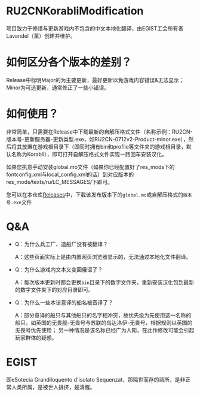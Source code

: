 # RU2CNKorabliModification
项目致力于修缮与更新游戏内不包含的中文本地化翻译，由EGIST工会所有者Lavandel（薰）创建并维护。
# 如何区分各个版本的差别？
Release中标明Major的为主要更新，最好更新以免游戏内容错误&无法显示；Minor为可选更新，通常修正了一些小错误。
# 如何使用？
非常简单，只需要在Release中下载最新的自解压格式文件（名称示例：RU2CN-版本号-更新服务器-更新类型.exe，如RU2CN-0712v2-Product-minor.exe），然后将其放置在游戏根目录下（即同时拥有bin和profile等文件夹的游戏根目录，默认名称为Korabli），即可打开自解压格式文件实现一路回车安装汉化。

如果您执意手动安装global.mo文件（如果你已经配置好了res_mods下的fontconfig.xml与local_config.xml的话）到对应版本的res_mods/texts/ru/LC_MESSAGES/下即可。

您可以在本仓库[Releases](https://github.com/EGIST-Lavandel/RU2CNKorabliModificate/releases/latest)中，下载该发布版本下的`global.mo`或自解压格式的`版本号.exe`文件
# Q&A
- Q：为什么兵工厂、造船厂没有被翻译？

  A：这些页面实际上是由内置网页浏览器显示的，无法通过本地化文件翻译。
  
- Q：为什么游戏内文本又变回俄语了？

  A：每次版本更新时都会更换`bin`目录下的数字文件夹，重新安装汉化包到最新的数字文件夹下的对应目录即可。
  
- Q：为什么一些本该意译的船名被音译了？

  A：部分意译的船只与其他船只的名字相冲突，故优先级为先使用这一名称的船只，如英国的无畏舰-无畏号与苏联的乌达洛伊-无畏号，根据规则以英国的无畏号优先使用；
  另一种情况是该名称已经广为人知，在此作修改可能会引起玩家群体的疑惑。
# EGIST
即eSotecia Grandiloquento d'isolato Sequenzat，那隔世而存的祗所，是非正常人类所属，是被世人排挤，是清醒。
